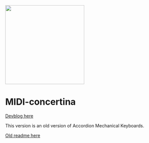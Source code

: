 <img src="https://user-images.githubusercontent.com/7162775/191379148-af449447-4c98-4340-b313-ac48eb72af3b.png"  width="250">

# MIDI-concertina

[Devblog here](https://github.com/PierreBanwarth/MIDI-Accordina/blob/main/journal.md)  
  
This version is an old version of Accordion Mechanical Keyboards.  

[Old readme here](https://github.com/PierreBanwarth/MIDI-Concertina/blob/master/oldreadme.md)  
  
